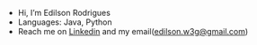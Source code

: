 - Hi, I’m Edilson Rodrigues
- Languages: Java, Python 
- Reach me on [Linkedin](https://www.linkedin.com/in/edilson-rodrigues-438156138/) and my email([edilson.w3g@gmail.com](mailto:edilson.w3g@gmail.com))

<!---
lukeSkywallk/lukeSkywallk is a ✨ special ✨ repository because its `README.md` (this file) appears on your GitHub profile.
You can click the Preview link to take a look at your changes.
--->
